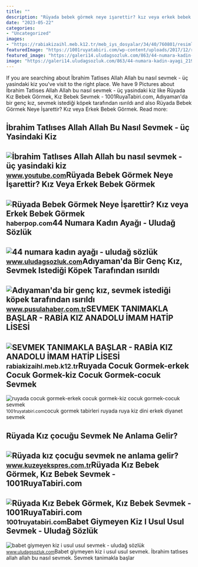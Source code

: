 ```yaml
---
title: ""
description: "Rüyada bebek görmek neye i̇şarettir? kız veya erkek bebek görmek"
date: "2023-05-22"
categories:
- "Uncategorized"
images:
- "https://rabiakizaihl.meb.k12.tr/meb_iys_dosyalar/34/40/760801/resimler/2022_12/k_14195045_IMG-20221214-WA0006.jpg"
featuredImage: "https://1001ruyatabiri.com/wp-content/uploads/2017/12/ruyada-cocuk-gormek-erkek-cocuk-gormek-kiz-cocuk-gormek-cocuk-sevmek-islami-ruya-tabirleri-sozlugu-diyanet-dini.jpg"
featured_image: "https://galeri14.uludagsozluk.com/863/44-numara-kadin-ayagi_2194581.jpg"
image: "https://galeri14.uludagsozluk.com/863/44-numara-kadin-ayagi_2194581.jpg"
---
```


If you are searching about İbrahim Tatlıses Allah Allah bu nasıl sevmek - üç yasindaki kiz you've visit to the right place. We have 9 Pictures about İbrahim Tatlıses Allah Allah bu nasıl sevmek - üç yasindaki kiz like Rüyada Kız Bebek Görmek, Kız Bebek Sevmek - 1001RuyaTabiri.com, Adıyaman'da bir genç kız, sevmek istediği köpek tarafından ısırıldı and also Rüyada Bebek Görmek Neye İşarettir? Kız veya Erkek Bebek Görmek. Read more:

İbrahim Tatlıses Allah Allah Bu Nasıl Sevmek - üç Yasindaki Kiz
---------------------------------------------------------------

 ![İbrahim Tatlıses Allah Allah bu nasıl sevmek - üç yasindaki kiz](https://i.ytimg.com/vi/cMVuArIudMI/maxresdefault.jpg) <small>www.youtube.com</small>Rüyada Bebek Görmek Neye İşarettir? Kız Veya Erkek Bebek Görmek
---------------------------------------------------------------

 ![Rüyada Bebek Görmek Neye İşarettir? Kız veya Erkek Bebek Görmek](https://haberpop.com/wp-content/uploads/Ruyada-Bebek-Gormek-Neye-isarettir-Kiz-veya-Erkek-Bebek-Gormek-Dogurmak-Sevmek.jpg?v=1580476264) <small>haberpop.com</small>44 Numara Kadın Ayağı - Uludağ Sözlük
-------------------------------------

 ![44 numara kadın ayağı - uludağ sözlük](https://galeri14.uludagsozluk.com/863/44-numara-kadin-ayagi_2194581.jpg) <small>www.uludagsozluk.com</small>Adıyaman'da Bir Genç Kız, Sevmek Istediği Köpek Tarafından ısırıldı
-------------------------------------------------------------------

 ![Adıyaman'da bir genç kız, sevmek istediği köpek tarafından ısırıldı](https://d.pusulahaber.com.tr/other/2022/12/21/adiyamanda-bir-genc-kiz-sevmek-istedigi-kopek-tarafindan-isirildi.jpg) <small>www.pusulahaber.com.tr</small>SEVMEK TANIMAKLA BAŞLAR - RABİA KIZ ANADOLU İMAM HATİP LİSESİ
-------------------------------------------------------------

 ![SEVMEK TANIMAKLA BAŞLAR - RABİA KIZ ANADOLU İMAM HATİP LİSESİ](https://rabiakizaihl.meb.k12.tr/meb_iys_dosyalar/34/40/760801/resimler/2022_12/k_14195045_IMG-20221214-WA0006.jpg) <small>rabiakizaihl.meb.k12.tr</small>Ruyada Cocuk Gormek-erkek Cocuk Gormek-kiz Cocuk Gormek-cocuk Sevmek
--------------------------------------------------------------------

 ![ruyada cocuk gormek-erkek cocuk gormek-kiz cocuk gormek-cocuk sevmek](https://1001ruyatabiri.com/wp-content/uploads/2017/12/ruyada-cocuk-gormek-erkek-cocuk-gormek-kiz-cocuk-gormek-cocuk-sevmek-islami-ruya-tabirleri-sozlugu-diyanet-dini.jpg) <small>1001ruyatabiri.com</small>cocuk gormek tabirleri ruyada ruya kiz dini erkek diyanet sevmek

Rüyada Kız çocuğu Sevmek Ne Anlama Gelir?
-----------------------------------------

 ![Rüyada kız çocuğu sevmek ne anlama gelir?](https://kuzeyeksprescomtr.teimg.com/kuzeyekspres-com-tr/uploads/2023/03/ruyada-kiz-cocugu-sevmek.jpg) <small>www.kuzeyekspres.com.tr</small>Rüyada Kız Bebek Görmek, Kız Bebek Sevmek - 1001RuyaTabiri.com
--------------------------------------------------------------

 ![Rüyada Kız Bebek Görmek, Kız Bebek Sevmek - 1001RuyaTabiri.com](https://1001ruyatabiri.com/wp-content/uploads/2021/03/Ruyada-Kiz-Bebek-GormekKiz-Cocuk-Gormek-ne-demek-silahla-vurulmak-768x432.jpg) <small>1001ruyatabiri.com</small>Babet Giymeyen Kiz I Usul Usul Sevmek - Uludağ Sözlük
-----------------------------------------------------

 ![babet giymeyen kiz i usul usul sevmek - uludağ sözlük](https://galeri12.uludagsozluk.com/513/babet-giymeyen-kiz-i-usul-usul-sevmek_862745.jpg) <small>www.uludagsozluk.com</small>Babet giymeyen kiz i usul usul sevmek. İbrahim tatlıses allah allah bu nasıl sevmek. Sevmek tanimakla başlar
